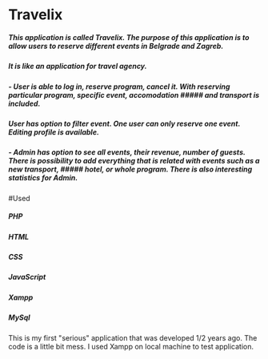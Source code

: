 # Travelix

##### This application is called Travelix. The purpose of this application is to allow users to reserve different events in Belgrade and Zagreb.
##### It is like an application for travel agency. 
##### - User is able to log in, reserve program, cancel it. With reserving particular program, specific event, accomodation ##### and transport is included.
##### User has option to filter event. One user can only reserve one event. Editing profile is available.
##### - Admin has option to see all events, their revenue, number of guests. There is possibility to add everything that is related with events such as a new transport, ##### hotel, or whole program.  There is also interesting statistics for Admin.

#Used

##### PHP
##### HTML
##### CSS
##### JavaScript
##### Xampp
##### MySql

This is my first "serious" application that was developed 1/2 years ago. The code is a little bit mess. I used Xampp on local machine to test application.
